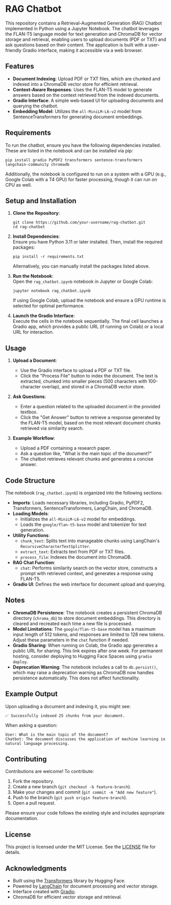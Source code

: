 RAG Chatbot
===========

This repository contains a Retrieval-Augmented Generation (RAG) Chatbot implemented in Python using a Jupyter Notebook. The chatbot leverages the FLAN-T5 language model for text generation and ChromaDB for vector storage and retrieval, enabling users to upload documents (PDF or TXT) and ask questions based on their content. The application is built with a user-friendly Gradio interface, making it accessible via a web browser.

Features
--------

-   **Document Indexing**: Upload PDF or TXT files, which are chunked and indexed into a ChromaDB vector store for efficient retrieval.
-   **Context-Aware Responses**: Uses the FLAN-T5 model to generate answers based on the context retrieved from the indexed documents.
-   **Gradio Interface**: A simple web-based UI for uploading documents and querying the chatbot.
-   **Embedding Model**: Utilizes the `all-MiniLM-L6-v2` model from SentenceTransformers for generating document embeddings.

Requirements
------------

To run the chatbot, ensure you have the following dependencies installed. These are listed in the notebook and can be installed via pip:

```
pip install gradio PyPDF2 transformers sentence-transformers langchain-community chromadb

```

Additionally, the notebook is configured to run on a system with a GPU (e.g., Google Colab with a T4 GPU) for faster processing, though it can run on CPU as well.

Setup and Installation
----------------------

1.  **Clone the Repository**:

    ```
    git clone https://github.com/your-username/rag-chatbot.git
    cd rag-chatbot

    ```

2.  **Install Dependencies**:\
    Ensure you have Python 3.11 or later installed. Then, install the required packages:

    ```
    pip install -r requirements.txt

    ```

    Alternatively, you can manually install the packages listed above.

3.  **Run the Notebook**:\
    Open the `rag_chatbot.ipynb` notebook in Jupyter or Google Colab:

    ```
    jupyter notebook rag_chatbot.ipynb

    ```

    If using Google Colab, upload the notebook and ensure a GPU runtime is selected for optimal performance.

4.  **Launch the Gradio Interface**:\
    Execute the cells in the notebook sequentially. The final cell launches a Gradio app, which provides a public URL (if running on Colab) or a local URL for interaction.

Usage
-----

1.  **Upload a Document**:

    -   Use the Gradio interface to upload a PDF or TXT file.
    -   Click the "Process File" button to index the document. The text is extracted, chunked into smaller pieces (500 characters with 100-character overlap), and stored in a ChromaDB vector store.
2.  **Ask Questions**:

    -   Enter a question related to the uploaded document in the provided textbox.
    -   Click the "Get Answer" button to retrieve a response generated by the FLAN-T5 model, based on the most relevant document chunks retrieved via similarity search.
3.  **Example Workflow**:

    -   Upload a PDF containing a research paper.
    -   Ask a question like, "What is the main topic of the document?"
    -   The chatbot retrieves relevant chunks and generates a concise answer.

Code Structure
--------------

The notebook (`rag_chatbot.ipynb`) is organized into the following sections:

-   **Imports**: Loads necessary libraries, including Gradio, PyPDF2, Transformers, SentenceTransformers, LangChain, and ChromaDB.
-   **Loading Models**:
    -   Initializes the `all-MiniLM-L6-v2` model for embeddings.
    -   Loads the `google/flan-t5-base` model and tokenizer for text generation.
-   **Utility Functions**:
    -   `chunk_text`: Splits text into manageable chunks using LangChain's `RecursiveCharacterTextSplitter`.
    -   `extract_text`: Extracts text from PDF or TXT files.
    -   `process_file`: Indexes the document into ChromaDB.
-   **RAG Chat Function**:
    -   `chat`: Performs similarity search on the vector store, constructs a prompt with retrieved context, and generates a response using FLAN-T5.
-   **Gradio UI**: Defines the web interface for document upload and querying.

Notes
-----

-   **ChromaDB Persistence**: The notebook creates a persistent ChromaDB directory (`chroma_db`) to store document embeddings. This directory is cleared and recreated each time a new file is processed.
-   **Model Limitations**: The `google/flan-t5-base` model has a maximum input length of 512 tokens, and responses are limited to 128 new tokens. Adjust these parameters in the `chat` function if needed.
-   **Gradio Sharing**: When running on Colab, the Gradio app generates a public URL for sharing. This link expires after one week. For permanent hosting, consider deploying to Hugging Face Spaces using `gradio deploy`.
-   **Deprecation Warning**: The notebook includes a call to `db.persist()`, which may raise a deprecation warning as ChromaDB now handles persistence automatically. This does not affect functionality.

Example Output
--------------

Upon uploading a document and indexing it, you might see:

```
✅ Successfully indexed 25 chunks from your document.

```

When asking a question:

```
User: What is the main topic of the document?
Chatbot: The document discusses the application of machine learning in natural language processing.

```

Contributing
------------

Contributions are welcome! To contribute:

1.  Fork the repository.
2.  Create a new branch (`git checkout -b feature-branch`).
3.  Make your changes and commit (`git commit -m "Add new feature"`).
4.  Push to the branch (`git push origin feature-branch`).
5.  Open a pull request.

Please ensure your code follows the existing style and includes appropriate documentation.

License
-------

This project is licensed under the MIT License. See the [LICENSE](https://grok.com/chat/LICENSE) file for details.

Acknowledgments
---------------

-   Built using the [Transformers](https://huggingface.co/transformers) library by Hugging Face.
-   Powered by [LangChain](https://github.com/langchain-ai/langchain) for document processing and vector storage.
-   Interface created with [Gradio](https://gradio.app/).
-   ChromaDB for efficient vector storage and retrieval.

